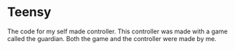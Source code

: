 # Teensy
The code for my self made controller. This controller was made with a game called the guardian.
Both the game and the controller were made by me.
